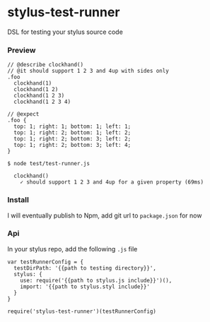 # stylus-test-runner

DSL for testing your stylus source code

### Preview
```
// @describe clockhand()
// @it should support 1 2 3 and 4up with sides only
.foo
  clockhand(1)
  clockhand(1 2)
  clockhand(1 2 3)
  clockhand(1 2 3 4)

// @expect
.foo {
  top: 1; right: 1; bottom: 1; left: 1;
  top: 1; right: 2; bottom: 1; left: 2;
  top: 1; right: 2; bottom: 3; left: 2;
  top: 1; right: 2; bottom: 3; left: 4;
}
```
```
$ node test/test-runner.js

  clockhand()
    ✓ should support 1 2 3 and 4up for a given property (69ms)
```


### Install

I will eventually publish to Npm, add git url to `package.json` for now


### Api

In your stylus repo, add the following ```.js``` file

```
var testRunnerConfig = {
  testDirPath: '{{path to testing directory}}',
  stylus: {
    use: require('{{path to stylus.js include}}')(),
    import: '{{path to stylus.styl include}}'
  }
}

require('stylus-test-runner')(testRunnerConfig)
```